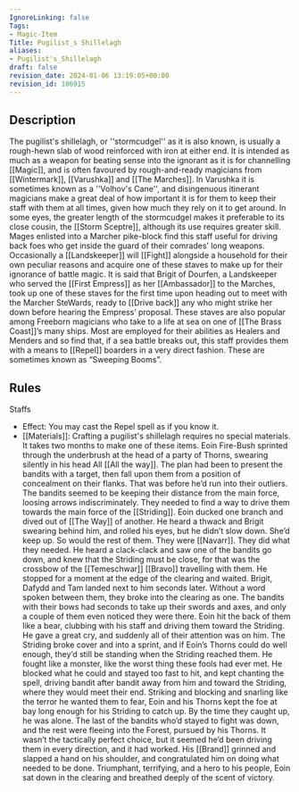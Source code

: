 ```yaml
---
IgnoreLinking: false
Tags:
- Magic-Item
Title: Pugilist_s Shillelagh
aliases:
- Pugilist's_Shillelagh
draft: false
revision_date: 2024-01-06 13:19:05+00:00
revision_id: 106915
---
```


## Description
The pugilist's shillelagh, or ''stormcudgel'' as it is also known, is usually a rough-hewn slab of wood reinforced with iron at either end. It is intended as much as a weapon for beating sense into the ignorant as it is for channelling [[Magic]], and is often favoured by rough-and-ready magicians from [[Wintermark]], [[Varushka]] and [[The Marches]]. In Varushka it is sometimes known as a ''Volhov's Cane'', and disingenuous itinerant magicians make a great deal of how important it is for them to keep their staff with them at all times, given how much they rely on it to get around.
In some eyes, the greater length of the stormcudgel makes it preferable to its close cousin, the [[Storm Sceptre]], although its use requires greater skill. Mages enlisted into a Marcher pike-block find this staff useful for driving back foes who get inside the guard of their comrades’ long weapons. Occasionally a [[Landskeeper]] will [[Fight]] alongside a household for their own peculiar reasons and acquire one of these staves to make up for their ignorance of battle magic. It is said that Brigit of Dourfen, a Landskeeper who served the [[First Empress]] as her [[Ambassador]] to the Marches, took up one of these staves for the first time upon heading out to meet with the Marcher SteWards, ready to [[Drive back]] any who might strike her down before hearing the Empress’ proposal.
These staves are also popular among Freeborn magicians who take to a life at sea on one of [[The Brass Coast]]’s many ships. Most are employed for their abilities as Healers and Menders and so find that, if a sea battle breaks out, this staff provides them with a means to [[Repel]] boarders in a very direct fashion. These are sometimes known as “Sweeping Booms”.
## Rules
Staffs
* Effect: You may cast the Repel spell as if you know it.
* [[Materials]]: Crafting a pugilist's shillelagh requires no special materials. It takes two months to make one of these items.
Eoin Fire-Bush sprinted through the underbrush at the head of a party of Thorns, swearing silently in his head All [[All the way]]. The plan had been to present the bandits with a target, then fall upon them from a position of concealment on their flanks.
That was before he’d run into their outliers. The bandits seemed to be keeping their distance from the main force, loosing arrows indiscriminately. They needed to find a way to drive them towards the main force of the [[Striding]].
Eoin ducked one branch and dived out of [[The Way]] of another. He heard a thwack and Brigit swearing behind him, and rolled his eyes, but he didn’t slow down. She’d keep up. So would the rest of them. They were [[Navarr]]. They did what they needed.
He heard a clack-clack and saw one of the bandits go down, and knew that the Striding must be close, for that was the crossbow of the [[Temeschwar]] [[Bravo]] travelling with them. He stopped for a moment at the edge of the clearing and waited. Brigit, Dafydd and Tam landed next to him seconds later.
Without a word spoken between them, they broke into the clearing as one. The bandits with their bows had seconds to take up their swords and axes, and only a couple of them even noticed they were there.
Eoin hit the back of them like a bear, clubbing with his staff and driving them toward the Striding. He gave a great cry, and suddenly all of their attention was on him. The Striding broke cover and into a sprint, and if Eoin’s Thorns could do well enough, they’d still be standing when the Striding reached them.
He fought like a monster, like the worst thing these fools had ever met. He blocked what he could and stayed too fast to hit, and kept chanting the spell, driving bandit after bandit away from him and toward the Striding, where they would meet their end. Striking and blocking and snarling like the terror he wanted them to fear, Eoin and his Thorns kept the foe at bay long enough for his Striding to catch up.
By the time they caught up, he was alone. The last of the bandits who’d stayed to fight was down, and the rest were fleeing into the Forest, pursued by his Thorns. It wasn’t the tactically perfect choice, but it seemed he’d been driving them in every direction, and it had worked. His [[Brand]] grinned and slapped a hand on his shoulder, and congratulated him on doing what needed to be done.
Triumphant, terrifying, and a hero to his people, Eoin sat down in the clearing and breathed deeply of the scent of victory.